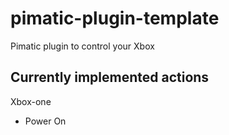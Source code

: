 # pimatic-plugin-template
Pimatic plugin to control your Xbox

## Currently implemented actions
Xbox-one
* Power On